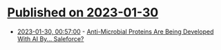 # [Published on 2023-01-30](index.md)

* [2023-01-30, 00:57:00](https://science.slashdot.org/story/23/01/30/0053237/anti-microbial-proteins-are-being-developed-with-ai-by-saleforce?utm_source=rss1.0mainlinkanon&utm_medium=feed) - [Anti-Microbial Proteins Are Being Developed With AI By... Saleforce?](https://science.slashdot.org/story/23/01/30/0053237/anti-microbial-proteins-are-being-developed-with-ai-by-saleforce?utm_source=rss1.0mainlinkanon&utm_medium=feed)
